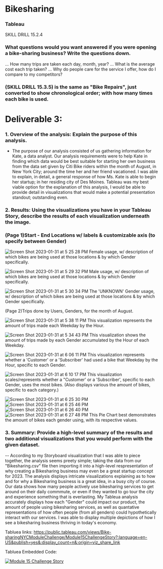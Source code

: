 # Bikesharing
### Tableau

SKILL DRILL 15.2.4 
### What questions would you want answered if you were opening a bike-sharing business? Write the questions down.
... How many trips are taken each day, month, year?
... What is the average cost each trip taken? 
... Why do people care for the service I offer, how do I compare to my competitors? 

### (SKILL DRILL 15.3.5) is the same as "Bike Repairs", just converted to show chronological order; with how many times each bike is used. 

# Deliverable 3:
### 1. Overview of the analysis: Explain the purpose of this analysis.
  - The purpose of our analysis consisted of us gathering information for Kate, a data analyst. Our analysis requirements were to help Kate in finding which data would be best suitable for starting her own business from the data set given by Citi Bike riders within the month of August, in New York City; around the time her and her friend vacationed. I was able to explain, in detail, a general response of how Ms. Kate is able to begin her startup; in her residing city of Des Moines. Tableau was my best viable option for the explanation of this analysis, I would be able to provide detail in visualizations that would make a potential presentation standout; outstanding even. 

### 2. Results: Using the visualizations you have in your Tableau Story, describe the results of each visualization underneath the image.
### (Page 1)Start - End Locations w/ labels & customizable axis (to specify between Gender)
![Screen Shot 2023-01-31 at 5 25 28 PM](https://user-images.githubusercontent.com/106771574/215922239-810e9758-a0d0-45d0-b269-d791aee759a4.png)
Female usage, w/ description of which bikes are being used at those locations & by which Gender specifically.

![Screen Shot 2023-01-31 at 5 29 32 PM](https://user-images.githubusercontent.com/106771574/215922728-40413599-cb5f-48a7-b2d5-401e391995de.png)
Male usage, w/ description of which bikes are being used at those locations & by which Gender specifically.

![Screen Shot 2023-01-31 at 5 30 34 PM](https://user-images.githubusercontent.com/106771574/215922842-fa519316-7026-4cb8-83ca-a9238a9d2ba8.png)
The 'UNKNOWN' Gender usage, w/ description of which bikes are being used at those locations & by which Gender specifically.

(Page 2)Trips done by Users, Genders, for the month of August.

![Screen Shot 2023-01-31 at 5 38 11 PM](https://user-images.githubusercontent.com/106771574/215923813-3a9df1b1-3ded-4d29-b7eb-58247f37de45.png)
This visualization represents the amount of trips made each Weekday by the Hour.

![Screen Shot 2023-01-31 at 5 34 43 PM](https://user-images.githubusercontent.com/106771574/215923437-e515c288-127b-4890-9da4-91b896fd26f9.png)
This visualization shows the amount of trips made by each Gender accumulated by the Hour of each Weekday.

![Screen Shot 2023-01-31 at 6 06 11 PM](https://user-images.githubusercontent.com/106771574/215927463-0d9da3e5-c4ec-40cb-bb56-f9b5e57a4d98.png)
This visualization represents whether a 'Customer' or a 'Subscriber' had used a bike that Weekday by the Hour, specific to each Gender.

![Screen Shot 2023-01-31 at 6 10 17 PM](https://user-images.githubusercontent.com/106771574/215928037-e4fe2181-bca8-4c95-92cf-1adbbec9301f.png)
This visualization scales/represents whether a "Customer' or a 'Subscriber', specific to each Gender, uses the most bikes. (Also displays various the amount of bikes, specific to each category.)

![Screen Shot 2023-01-31 at 6 25 30 PM](https://user-images.githubusercontent.com/106771574/215930636-f824b5ab-87ca-4d92-bd4c-816c1a143df7.png)
![Screen Shot 2023-01-31 at 6 25 46 PM](https://user-images.githubusercontent.com/106771574/215930646-866feb77-d980-4324-882c-1fc96039040e.png)
![Screen Shot 2023-01-31 at 6 26 40 PM](https://user-images.githubusercontent.com/106771574/215930650-bb72ec09-fb75-4d28-ba81-18e0428f6626.png)
![Screen Shot 2023-01-31 at 6 27 48 PM](https://user-images.githubusercontent.com/106771574/215930661-223b70d3-72d9-42a4-918f-9095f116a52d.png)
This Pie Chart best demonstrates the amount of bikes each gender using, with its respective values.

### 3. Summary: Provide a high-level summary of the results and two additional visualizations that you would perform with the given dataset.

  -- According to my Storyboard visualization that I was able to piece together, the analysis seems preety simple; taking the data from our "Bikesharing.csv" file then importing it into a high-level respresentation of why creating a Bikesharing business may even be a great startup concept for 2023. The analysis displays intricate visualizations explaining as to how and for why a Bikesharing business is a great idea, in a busy city of course. Our data shows how many people actively use bikesharing services to get around on their daily commmute, or even if they wanted to go tour the city and experience something that is everlasting. My Tableua analysis accurately displays how each "Gender" could impact our product, the amount of people using bikesharing services, as well as quantative representations of how often people (from all genders) could hypothetically interact with our services. I was able to display multiple depictions of how I see a bikesharing business thriving in today's economy. 

Tabluea links:
https://public.tableau.com/views/Bike-sharingNYCModuleChallenge/Module15ChallengeStory?:language=en-US&publish=yes&:display_count=n&:origin=viz_share_link

Tabluea Embedded Code:
<div class='tableauPlaceholder' id='viz1675221334409' style='position: relative'><noscript><a href='#'><img alt='Module 15 Challenge Story ' src='https:&#47;&#47;public.tableau.com&#47;static&#47;images&#47;Bi&#47;Bike-sharingNYCModuleChallenge&#47;Module15ChallengeStory&#47;1_rss.png' style='border: none' /></a></noscript><object class='tableauViz'  style='display:none;'><param name='host_url' value='https%3A%2F%2Fpublic.tableau.com%2F' /> <param name='embed_code_version' value='3' /> <param name='site_root' value='' /><param name='name' value='Bike-sharingNYCModuleChallenge&#47;Module15ChallengeStory' /><param name='tabs' value='no' /><param name='toolbar' value='yes' /><param name='static_image' value='https:&#47;&#47;public.tableau.com&#47;static&#47;images&#47;Bi&#47;Bike-sharingNYCModuleChallenge&#47;Module15ChallengeStory&#47;1.png' /> <param name='animate_transition' value='yes' /><param name='display_static_image' value='yes' /><param name='display_spinner' value='yes' /><param name='display_overlay' value='yes' /><param name='display_count' value='yes' /><param name='language' value='en-US' /><param name='filter' value='publish=yes' /></object></div>                <script type='text/javascript'>                    var divElement = document.getElementById('viz1675221334409');                    var vizElement = divElement.getElementsByTagName('object')[0];                    vizElement.style.width='100%';vizElement.style.height=(divElement.offsetWidth*0.75)+'px';                    var scriptElement = document.createElement('script');                    scriptElement.src = 'https://public.tableau.com/javascripts/api/viz_v1.js';                    vizElement.parentNode.insertBefore(scriptElement, vizElement);                </script>


